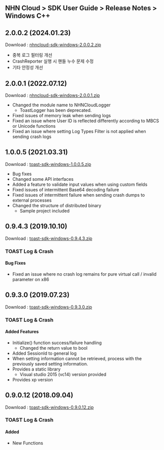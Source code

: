 ## NHN Cloud > SDK User Guide > Release Notes > Windows C++

## 2.0.0.2 (2024.01.23)
Download : [nhncloud-sdk-windows-2.0.0.2.zip](https://static.toastoven.net/toastcloud/sdk_download/toast/windows/2.0.0/nhncloud-sdk-windows-2.0.0.2.zip)
* 중복 로그 필터링 개선
* CrashReporter 실행 시 핸들 누수 문제 수정
* 기타 안정성 개선

## 2.0.0.1 (2022.07.12)
Download : [nhncloud-sdk-windows-2.0.0.1.zip](https://static.toastoven.net/toastcloud/sdk_download/toast/windows/2.0.0/nhncloud-sdk-windows-2.0.0.1.zip)
* Changed the module name to NHNCloudLogger
	* ToastLogger has been deprecated.
* Fixed issues of memory leak when sending logs
* Fixed an issue where User ID is reflected differently according to MBCS or Unicode functions
* Fixed an issue where setting Log Types Filter is not applied when sending crash logs

## 1.0.0.5 (2021.03.31)
Download : [toast-sdk-windows-1.0.0.5.zip](https://static.toastoven.net/toastcloud/sdk_download/toast/windows/1.0.0/toast-sdk-windows-1.0.0.5.zip)
* Bug fixes
* Changed some API interfaces
* Added a feature to validate input values when using custom fields
* Fixed issues of intermittent Base64 decoding failure
* Fixed issues of intermittent failure when sending crash dumps to external processes
* Changed the structure of distributed binary
	* Sample project included

## 0.9.4.3 (2019.10.10)
Download : [toast-sdk-windows-0.9.4.3.zip](https://static.toastoven.net/toastcloud/sdk_download/toast/windows/0.9.4/toast-sdk-windows-0.9.4.3.zip)


### TOAST Log & Crash

#### Bug Fixes

* Fixed an issue where no crash log remains for pure virtual call / invalid parameter on x86

## 0.9.3.0 (2019.07.23)
Download : [toast-sdk-windows-0.9.3.0.zip](https://static.toastoven.net/toastcloud/sdk_download/toast/windows/0.9.3/toast-sdk-windows-0.9.3.0.zip)

### TOAST Log & Crash

#### Added Features

* Initialize() function success/failure handling
	* Changed the return value to bool
* Added SessionId to general log
* When setting information cannot be retrieved, process with the previously saved setting information.
* Provides a static library
	* Visual studio 2015 (vc14) version provided
* Provides xp version

## 0.9.0.12 (2018.09.04)
Download : [toast-sdk-windows-0.9.0.12.zip](https://static.toastoven.net/toastcloud/sdk_download/toast/windows/0.9.0/toast-sdk-windows-0.9.0.12.zip)

### TOAST Log & Crash

#### Added

* New Functions


